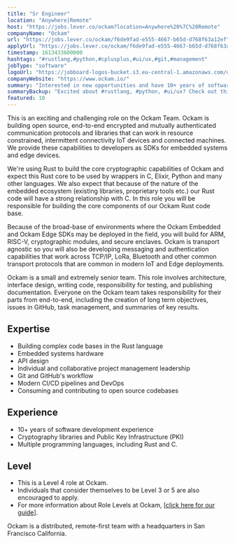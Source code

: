 ```yaml
---
title: "Sr Engineer"
location: "Anywhere|Remote"
host: "https://jobs.lever.co/ockam?location=Anywhere%20%7C%20Remote"
companyName: "Ockam"
url: "https://jobs.lever.co/ockam/f6de9fad-e555-4667-b65d-d768f63a12ef"
applyUrl: "https://jobs.lever.co/ockam/f6de9fad-e555-4667-b65d-d768f63a12ef/apply"
timestamp: 1613433600000
hashtags: "#rustlang,#python,#cplusplus,#ui/ux,#git,#management"
jobType: "software"
logoUrl: "https://jobboard-logos-bucket.s3.eu-central-1.amazonaws.com/ockam"
companyWebsite: "https://www.ockam.io/"
summary: "Interested in new opportunities and have 10+ years of software development experience? Ockam has a job opening for a Sr Engineer."
summaryBackup: "Excited about #rustlang, #python, #ui/ux? Check out this job post!"
featured: 10
---
```


This is an exciting and challenging role on the Ockam Team. Ockam is building open source, end-to-end encrypted and mutually authenticated communication protocols and libraries that can work in resource constrained, intermittent connectivity IoT devices and connected machines. We provide these capabilities to developers as SDKs for embedded systems and edge devices.

We're using Rust to build the core cryptographic capabilities of Ockam and expect this Rust core to be used by wrappers in C, Elixir, Python and many other languages. We also expect that because of the nature of the embedded ecosystem (existing libraries, proprietary tools etc.) our Rust code will have a strong relationship with C. In this role you will be responsible for building the core components of our Ockam Rust code base.

Because of the broad-base of environments where the Ockam Embedded and Ockam Edge SDKs may be deployed in the field, you will build for ARM, RISC-V, cryptographic modules, and secure enclaves. Ockam is transport agnostic so you will also be developing messaging and authentication capabilities that work across TCP/IP, LoRa, Bluetooth and other common transport protocols that are common in modern IoT and Edge deployments. 

Ockam is a small and extremely senior team. This role involves architecture, interface design, writing code, responsibility for testing, and publishing documentation. Everyone on the Ockam team takes responsibility for their parts from end-to-end, including the creation of long term objectives, issues in GitHub, task management, and summaries of key results.

## Expertise

*   Building complex code bases in the Rust language
*   Embedded systems hardware
*   API design
*   Individual and collaborative project management leadership
*   Git and GitHub's workflow
*   Modern CI/CD pipelines and DevOps
*   Consuming and contributing to open source codebases

## Experience

*   10+ years of software development experience
*   Cryptography libraries and Public Key Infrastructure (PKI)
*   Multiple programming languages, including Rust and C.

## Level

*   This is a Level 4 role at Ockam.
*   Individuals that consider themselves to be Level 3 or 5 are also encouraged to apply.
*   For more information about Role Levels at Ockam, \[[click here for our guide](https://www.ockam.io/learn/how-to-guides/high-performance-team/engineering_levels/)\].

Ockam is a distributed, remote-first team with a headquarters in San Francisco California.
